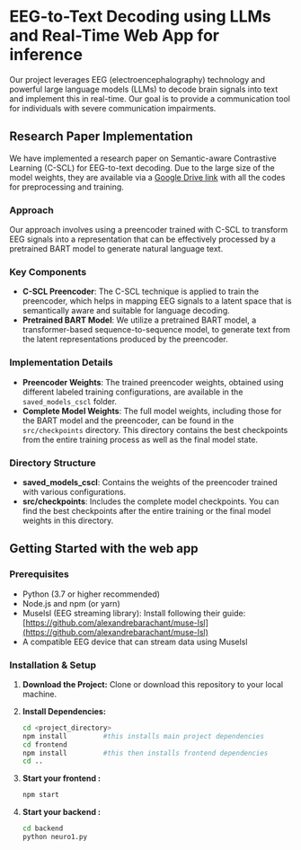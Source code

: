# EEG-to-Text Decoding using LLMs and Real-Time Web App for inference

Our project leverages EEG (electroencephalography) technology and powerful large language models (LLMs) to decode brain signals into text and implement this in real-time. Our goal is to provide a communication tool for individuals with severe communication impairments.

## Research Paper Implementation 
We have implemented a research paper on Semantic-aware Contrastive Learning (C-SCL) for EEG-to-text decoding. Due to the large size of the model weights, they are available via a [Google Drive link](https://drive.google.com/drive/folders/1Pep7mpqO65n41xJj0R9teEq9ex8wlekE?usp=drive_link) with all the codes for preprocessing and training.

### Approach
Our approach involves using a preencoder trained with C-SCL to transform EEG signals into a representation that can be effectively processed by a pretrained BART model to generate natural language text.

### Key Components
- **C-SCL Preencoder**: The C-SCL technique is applied to train the preencoder, which helps in mapping EEG signals to a latent space that is semantically aware and suitable for language decoding.
- **Pretrained BART Model**: We utilize a pretrained BART model, a transformer-based sequence-to-sequence model, to generate text from the latent representations produced by the preencoder.

### Implementation Details
- **Preencoder Weights**: The trained preencoder weights, obtained using different labeled training configurations, are available in the `saved_models_cscl` folder.
- **Complete Model Weights**: The full model weights, including those for the BART model and the preencoder, can be found in the `src/checkpoints` directory. This directory contains the best checkpoints from the entire training process as well as the final model state.

### Directory Structure
- **saved_models_cscl**: Contains the weights of the preencoder trained with various configurations.
- **src/checkpoints**: Includes the complete model checkpoints. You can find the best checkpoints after the entire training or the final model weights in this directory.


## Getting Started with the web app

### Prerequisites

* Python (3.7 or higher recommended)
* Node.js and npm (or yarn)
* Muselsl (EEG streaming library): Install following their guide: [https://github.com/alexandrebarachant/muse-lsl](https://github.com/alexandrebarachant/muse-lsl)
* A compatible EEG device that can stream data using Muselsl

### Installation & Setup

1. **Download the Project:** Clone or download this repository to your local machine.

2. **Install Dependencies:**
   ```bash
   cd <project_directory>
   npm install         #this installs main project dependencies
   cd frontend
   npm install         #this then installs frontend dependencies
   cd ..
3. **Start your frontend :**
   ```bash
   npm start 
4. **Start your backend :**
   ```bash
   cd backend
   python neuro1.py    
